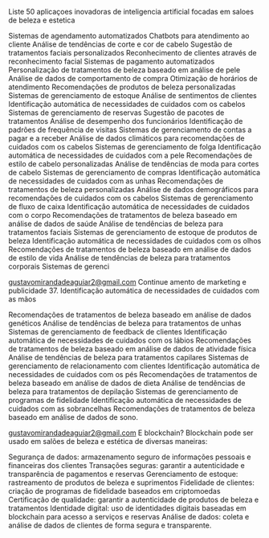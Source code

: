 Liste 50 aplicaçoes inovadoras de inteligencia artificial focadas em saloes de beleza e estetica

Sistemas de agendamento automatizados
Chatbots para atendimento ao cliente
Análise de tendências de corte e cor de cabelo
Sugestão de tratamentos faciais personalizados
Reconhecimento de clientes através de reconhecimento facial
Sistemas de pagamento automatizados
Personalização de tratamentos de beleza baseado em análise de pele
Análise de dados de comportamento de compra
Otimização de horários de atendimento
Recomendações de produtos de beleza personalizadas
Sistemas de gerenciamento de estoque
Análise de sentimentos de clientes
Identificação automática de necessidades de cuidados com os cabelos
Sistemas de gerenciamento de reservas
Sugestão de pacotes de tratamentos
Análise de desempenho dos funcionários
Identificação de padrões de frequência de visitas
Sistemas de gerenciamento de contas a pagar e a receber
Análise de dados climáticos para recomendações de cuidados com os cabelos
Sistemas de gerenciamento de folga
Identificação automática de necessidades de cuidados com a pele
Recomendações de estilo de cabelo personalizadas
Análise de tendências de moda para cortes de cabelo
Sistemas de gerenciamento de compras
Identificação automática de necessidades de cuidados com as unhas
Recomendações de tratamentos de beleza personalizadas
Análise de dados demográficos para recomendações de cuidados com os cabelos
Sistemas de gerenciamento de fluxo de caixa
Identificação automática de necessidades de cuidados com o corpo
Recomendações de tratamentos de beleza baseado em análise de dados de saúde
Análise de tendências de beleza para tratamentos faciais
Sistemas de gerenciamento de estoque de produtos de beleza
Identificação automática de necessidades de cuidados com os olhos
Recomendações de tratamentos de beleza baseado em análise de dados de estilo de vida
Análise de tendências de beleza para tratamentos corporais
Sistemas de gerenci



gustavomirandadeaguiar2@gmail.com
Continue
amento de marketing e publicidade
37. Identificação automática de necessidades de cuidados com as mãos

Recomendações de tratamentos de beleza baseado em análise de dados genéticos
Análise de tendências de beleza para tratamentos de unhas
Sistemas de gerenciamento de feedback de clientes
Identificação automática de necessidades de cuidados com os lábios
Recomendações de tratamentos de beleza baseado em análise de dados de atividade física
Análise de tendências de beleza para tratamentos capilares
Sistemas de gerenciamento de relacionamento com clientes
Identificação automática de necessidades de cuidados com os pés
Recomendações de tratamentos de beleza baseado em análise de dados de dieta
Análise de tendências de beleza para tratamentos de depilação
Sistemas de gerenciamento de programas de fidelidade
Identificação automática de necessidades de cuidados com as sobrancelhas
Recomendações de tratamentos de beleza baseado em análise de dados de sono.



gustavomirandadeaguiar2@gmail.com
E blockchain?
Blockchain pode ser usado em salões de beleza e estética de diversas maneiras:

Segurança de dados: armazenamento seguro de informações pessoais e financeiras dos clientes
Transações seguras: garantir a autenticidade e transparência de pagamentos e reservas
Gerenciamento de estoque: rastreamento de produtos de beleza e suprimentos
Fidelidade de clientes: criação de programas de fidelidade baseados em criptomoedas
Certificação de qualidade: garantir a autenticidade de produtos de beleza e tratamentos
Identidade digital: uso de identidades digitais baseadas em blockchain para acesso a serviços e reservas
Análise de dados: coleta e análise de dados de clientes de forma segura e transparente.